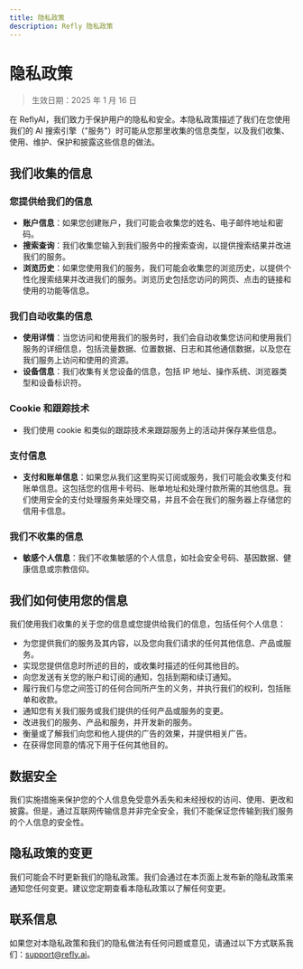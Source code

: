 ```yaml
---
title: 隐私政策
description: Refly 隐私政策
---
```


# 隐私政策

> 生效日期：2025 年 1 月 16 日

在 ReflyAI，我们致力于保护用户的隐私和安全。本隐私政策描述了我们在您使用我们的 AI 搜索引擎（"服务"）时可能从您那里收集的信息类型，以及我们收集、使用、维护、保护和披露这些信息的做法。

## 我们收集的信息

### 您提供给我们的信息

- **账户信息**：如果您创建账户，我们可能会收集您的姓名、电子邮件地址和密码。
- **搜索查询**：我们收集您输入到我们服务中的搜索查询，以提供搜索结果并改进我们的服务。
- **浏览历史**：如果您使用我们的服务，我们可能会收集您的浏览历史，以提供个性化搜索结果并改进我们的服务。浏览历史包括您访问的网页、点击的链接和使用的功能等信息。

### 我们自动收集的信息

- **使用详情**：当您访问和使用我们的服务时，我们会自动收集您访问和使用我们服务的详细信息，包括流量数据、位置数据、日志和其他通信数据，以及您在我们服务上访问和使用的资源。
- **设备信息**：我们收集有关您设备的信息，包括 IP 地址、操作系统、浏览器类型和设备标识符。

### Cookie 和跟踪技术

- 我们使用 cookie 和类似的跟踪技术来跟踪服务上的活动并保存某些信息。

### 支付信息

- **支付和账单信息**：如果您从我们这里购买订阅或服务，我们可能会收集支付和账单信息。这包括您的信用卡号码、账单地址和处理付款所需的其他信息。我们使用安全的支付处理服务来处理交易，并且不会在我们的服务器上存储您的信用卡信息。

### 我们不收集的信息

- **敏感个人信息**：我们不收集敏感的个人信息，如社会安全号码、基因数据、健康信息或宗教信仰。

## 我们如何使用您的信息

我们使用我们收集的关于您的信息或您提供给我们的信息，包括任何个人信息：

- 为您提供我们的服务及其内容，以及您向我们请求的任何其他信息、产品或服务。
- 实现您提供信息时所述的目的，或收集时描述的任何其他目的。
- 向您发送有关您的账户和订阅的通知，包括到期和续订通知。
- 履行我们与您之间签订的任何合同所产生的义务，并执行我们的权利，包括账单和收款。
- 通知您有关我们服务或我们提供的任何产品或服务的变更。
- 改进我们的服务、产品和服务，并开发新的服务。
- 衡量或了解我们向您和他人提供的广告的效果，并提供相关广告。
- 在获得您同意的情况下用于任何其他目的。

## 数据安全

我们实施措施来保护您的个人信息免受意外丢失和未经授权的访问、使用、更改和披露。但是，通过互联网传输信息并非完全安全，我们不能保证您传输到我们服务的个人信息的安全性。

## 隐私政策的变更

我们可能会不时更新我们的隐私政策。我们会通过在本页面上发布新的隐私政策来通知您任何变更。建议您定期查看本隐私政策以了解任何变更。

## 联系信息

如果您对本隐私政策和我们的隐私做法有任何问题或意见，请通过以下方式联系我们：[support@refly.ai](mailto:support@refly.ai)。
